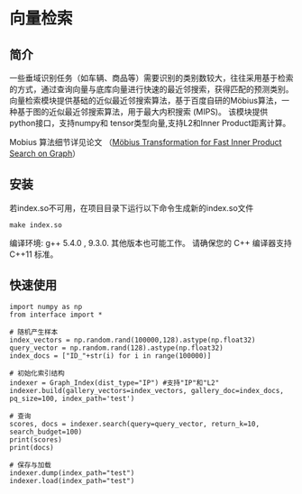 # 向量检索



## 简介

一些垂域识别任务（如车辆、商品等）需要识别的类别数较大，往往采用基于检索的方式，通过查询向量与底库向量进行快速的最近邻搜索，获得匹配的预测类别。向量检索模块提供基础的近似最近邻搜索算法，基于百度自研的Möbius算法，一种基于图的近似最近邻搜索算法，用于最大内积搜索 (MIPS)。 该模块提供python接口，支持numpy和 tensor类型向量,支持L2和Inner Product距离计算。

Mobius 算法细节详见论文 （[Möbius Transformation for Fast Inner Product Search on Graph](http://research.baidu.com/Public/uploads/5e189d36b5cf6.PDF)）



## 安装

若index.so不可用，在项目目录下运行以下命令生成新的index.so文件

    make index.so

编译环境:  g++ 5.4.0 , 9.3.0.  其他版本也可能工作。 请确保您的 C++ 编译器支持 C++11 标准。



## 快速使用

    import numpy as np
    from interface import *
    
    # 随机产生样本
    index_vectors = np.random.rand(100000,128).astype(np.float32) 
    query_vector = np.random.rand(128).astype(np.float32) 
    index_docs = ["ID_"+str(i) for i in range(100000)]
    
    # 初始化索引结构
    indexer = Graph_Index(dist_type="IP") #支持"IP"和"L2"
    indexer.build(gallery_vectors=index_vectors, gallery_doc=index_docs, pq_size=100, index_path='test')
    
    # 查询
    scores, docs = indexer.search(query=query_vector, return_k=10, search_budget=100)
    print(scores)
    print(docs)
    
    # 保存与加载
    indexer.dump(index_path="test") 
    indexer.load(index_path="test") 



